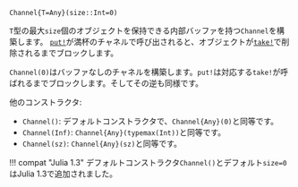 ```
Channel{T=Any}(size::Int=0)
```

`T`型の最大`size`個のオブジェクトを保持できる内部バッファを持つ`Channel`を構築します。 [`put!`](@ref)が満杯のチャネルで呼び出されると、オブジェクトが[`take!`](@ref)で削除されるまでブロックします。

`Channel(0)`はバッファなしのチャネルを構築します。`put!`は対応する`take!`が呼ばれるまでブロックします。そしてその逆も同様です。

他のコンストラクタ:

  * `Channel()`: デフォルトコンストラクタで、`Channel{Any}(0)`と同等です。
  * `Channel(Inf)`: `Channel{Any}(typemax(Int))`と同等です。
  * `Channel(sz)`: `Channel{Any}(sz)`と同等です。

!!! compat "Julia 1.3"
    デフォルトコンストラクタ`Channel()`とデフォルト`size=0`はJulia 1.3で追加されました。

